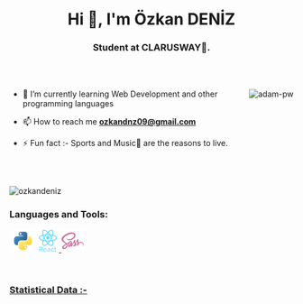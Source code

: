 <h1 align="center">Hi 👋, I'm Özkan DENİZ</h1>
<h3 align="center">Student at CLARUSWAY🌟.</h3>

<br>

<br>

<p><img align="right" src="https://github.com/Adam-pw/Adam-pw/blob/main/animation_500_kxa883sd.gif" alt="adam-pw" /></p>


- 🌱 I’m currently learning Web Development and other programming languages

- 📫 How to reach me **ozkandnz09@gmail.com**

- ⚡ Fun fact :- Sports and Music🎵 are the reasons to live.

<br>
<br>
<p align="left"> <img src="https://komarev.com/ghpvc/?username=ozkandeniz&label=Profile%20views&color=0e75b6&style=flat" alt="ozkandeniz" /> </p>
<h3 align="left">Languages and Tools:</h3>
<p align="left">
 <img
 <a href="https://www.python.org" target="_blank" rel="noreferrer"> <img
 src="https://raw.githubusercontent.com/devicons/devicon/master/icons/python/python-original.svg" alt="python"
 width="40" height="40" /> </a> <a href="https://reactjs.org/" target="_blank" rel="noreferrer"> <img
 src="https://raw.githubusercontent.com/devicons/devicon/master/icons/react/react-original-wordmark.svg"
 alt="react" width="40" height="40" /> </a> <a href="https://sass-lang.com" target="_blank" rel="noreferrer"> <img
 src="https://raw.githubusercontent.com/devicons/devicon/master/icons/sass/sass-original.svg" alt="sass" width="40"
 height="40" /></p>
 

<br>

<h3>Statistical Data :-</h3>
<p></p>

<br>
<br>

<p></p>
      
<p></p>


